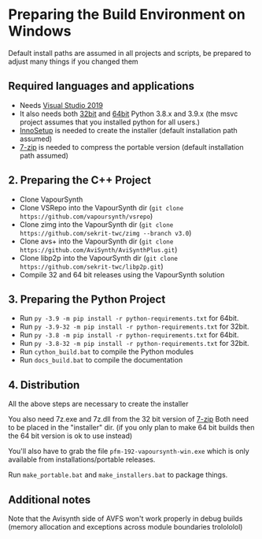 # Preparing the Build Environment on Windows

Default install paths are assumed in all projects and scripts, be prepared to adjust many things if you changed them

## Required languages and applications

* Needs [Visual Studio 2019](https://visualstudio.microsoft.com/de/vs/)
* It also needs both [32bit](https://www.python.org/) and [64bit](https://www.python.org/) Python 3.8.x and 3.9.x (the msvc project assumes that you installed python for all users.)
* [InnoSetup](http://www.jrsoftware.org/isdl.php) is needed to create the installer (default installation path assumed)
* [7-zip](https://www.7-zip.org/) is needed to compress the portable version (default installation path assumed)

## 2. Preparing the C++ Project

* Clone VapourSynth
* Clone VSRepo into the VapourSynth dir (`git clone https://github.com/vapoursynth/vsrepo`)
* Clone zimg into the VapourSynth dir (`git clone https://github.com/sekrit-twc/zimg --branch v3.0`)
* Clone avs+ into the VapourSynth dir (`git clone https://github.com/AviSynth/AviSynthPlus.git`)
* Clone libp2p into the VapourSynth dir (`git clone https://github.com/sekrit-twc/libp2p.git`)
* Compile 32 and 64 bit releases using the VapourSynth solution

## 3. Preparing the Python Project

* Run `py -3.9 -m pip install -r python-requirements.txt` for 64bit.
* Run `py -3.9-32 -m pip install -r python-requirements.txt` for 32bit.
* Run `py -3.8 -m pip install -r python-requirements.txt` for 64bit.
* Run `py -3.8-32 -m pip install -r python-requirements.txt` for 32bit.
* Run `cython_build.bat` to compile the Python modules
* Run `docs_build.bat` to compile the documentation

## 4. Distribution

All the above steps are necessary to create the installer

You also need 7z.exe and 7z.dll from
the 32 bit version of [7-zip](https://www.7-zip.org/)
Both need to be placed in the "installer" dir.
(if you only plan to make 64 bit builds then the 64 bit version is ok to use instead)

You'll also have to grab the file `pfm-192-vapoursynth-win.exe`
which is only available from installations/portable releases.

Run `make_portable.bat` and `make_installers.bat` to package things.

## Additional notes
Note that the Avisynth side of AVFS won't work properly in debug builds (memory allocation and exceptions across module boundaries trolololol)